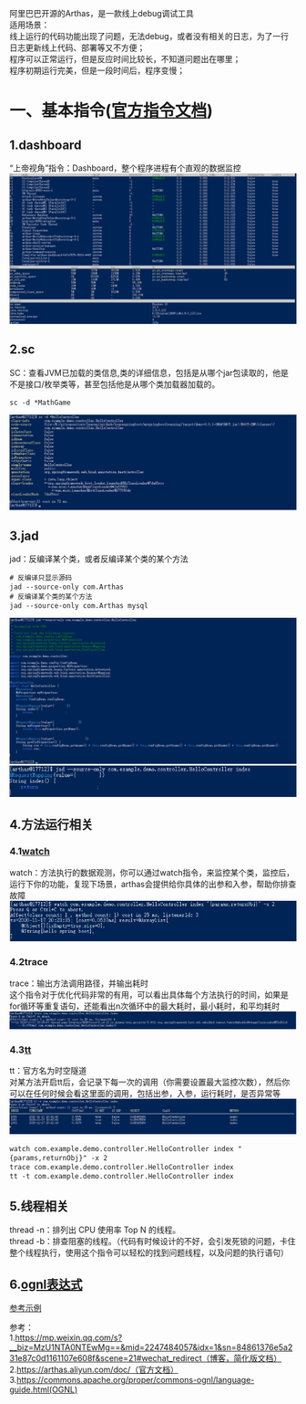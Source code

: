 阿里巴巴开源的Arthas，是一款线上debug调试工具  
适用场景：  
线上运行的代码功能出现了问题，无法debug，或者没有相关的日志，为了一行日志更新线上代码、部署等又不方便；  
程序可以正常运行，但是反应时间比较长，不知道问题出在哪里；  
程序初期运行完美，但是一段时间后，程序变慢；  


一、基本指令([官方指令文档](https://arthas.aliyun.com/doc/commands.html))  
=  
1.dashboard  
-  
“上帝视角”指令：Dashboard，整个程序进程有个直观的数据监控  
![dashboard](../../image/arthas/dashboard.png)  

2.sc  
-  
SC：查看JVM已加载的类信息,类的详细信息，包括是从哪个jar包读取的，他是不是接口/枚举类等，甚至包括他是从哪个类加载器加载的。
```
sc -d *MathGame
```
![sc](../../image/arthas/sc.png)  

3.jad  
-  
jad：反编译某个类，或者反编译某个类的某个方法
```
# 反编译只显示源码
jad --source-only com.Arthas
# 反编译某个类的某个方法
jad --source-only com.Arthas mysql
```
![反编译类](../../image/arthas/反编译类.png)  
![反编译方法](../../image/arthas/反编译方法.png)  

4.方法运行相关  
-  
### 4.1[watch](https://arthas.aliyun.com/doc/watch.html)  
watch：方法执行的数据观测，你可以通过watch指令，来监控某个类，监控后，运行下你的功能，复现下场景，arthas会提供给你具体的出参和入参，帮助你排查故障  
![watch](../../image/arthas/watch.png)  

### 4.2trace  
trace：输出方法调用路径，并输出耗时  
这个指令对于优化代码非常的有用，可以看出具体每个方法执行的时间，如果是for循环等重复语句，还能看出n次循环中的最大耗时，最小耗时，和平均耗时  
![trace](../../image/arthas/trace.png)  

### 4.3[tt](https://arthas.aliyun.com/doc/tt.html)  
tt：官方名为时空隧道  
对某方法开启tt后，会记录下每一次的调用（你需要设置最大监控次数），然后你可以在任何时候会看这里面的调用，包括出参，入参，运行耗时，是否异常等  
![tt](../../image/arthas/tt.png)  

```
watch com.example.demo.controller.HelloController index "{params,returnObj}" -x 2
trace com.example.demo.controller.HelloController index
tt -t com.example.demo.controller.HelloController index
```

5.线程相关  
-  
thread -n：排列出 CPU 使用率 Top N 的线程。  
thread -b：排查阻塞的线程。（代码有时候设计的不好，会引发死锁的问题，卡住整个线程执行，使用这个指令可以轻松的找到问题线程，以及问题的执行语句）


6.[ognl表达式](../../杂记/OGNL.md)  
-  
[参考示例](https://github.com/alibaba/arthas/issues/11)  

参考：  
1.https://mp.weixin.qq.com/s?__biz=MzU1NTA0NTEwMg==&mid=2247484057&idx=1&sn=84861376e5a231e87c0d1161107e608f&scene=21#wechat_redirect（博客，简化版文档）  
2.https://arthas.aliyun.com/doc/（官方文档）  
3.https://commons.apache.org/proper/commons-ognl/language-guide.html(OGNL)  
